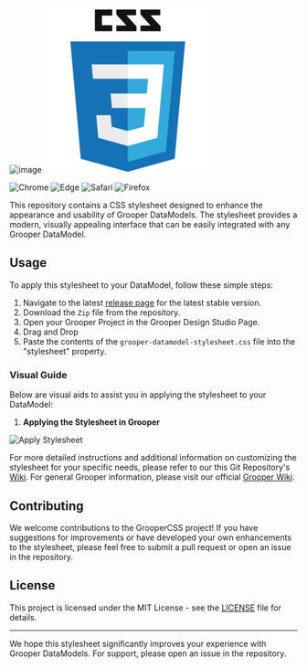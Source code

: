 ![image](https://github.com/StevenRotelli/GrooperCSS/assets/95944145/4f8e7e7e-844f-473c-998a-3d51e487f8ea) ![image](https://raw.githubusercontent.com/github/explore/80688e429a7d4ef2fca1e82350fe8e3517d3494d/topics/css/css.png)

![Chrome](https://img.shields.io/badge/Chrome-compatible-green.svg)
![Edge](https://img.shields.io/badge/Edge-compatible-green.svg)
![Safari](https://img.shields.io/badge/Safari-issue-red.svg)
![Firefox](https://img.shields.io/badge/Firefox-compatible-green.svg)


This repository contains a CSS stylesheet designed to enhance the appearance and usability of Grooper DataModels. The stylesheet provides a modern, visually appealing interface that can be easily integrated with any Grooper DataModel.

## Usage

To apply this stylesheet to your DataModel, follow these simple steps:

1. Navigate to the latest [release page](https://github.com/StevenRotelli/GrooperCSS/releases/latest) for the latest stable version.
2. Download the `Zip` file from the repository.
3. Open your Grooper Project in the Grooper Design Studio Page.
4. Drag and Drop
5. Paste the contents of the `grooper-datamodel-stylesheet.css` file into the "stylesheet" property.
   
### Visual Guide

Below are visual aids to assist you in applying the stylesheet to your DataModel:


1. **Applying the Stylesheet in Grooper**

![Apply Stylesheet](https://github.com/StevenRotelli/GrooperCSS/assets/95944145/a68d0698-54cb-493c-a6d8-9b8069b9e845)

For more detailed instructions and additional information on customizing the stylesheet for your specific needs, please refer to our this Git Repository's [Wiki](https://github.com/StevenRotelli/GrooperCSS/wiki). For general Grooper information, please visit our official [Grooper Wiki](https://wiki.grooper.com/).

## Contributing

We welcome contributions to the GrooperCSS project! If you have suggestions for improvements or have developed your own enhancements to the stylesheet, please feel free to submit a pull request or open an issue in the repository.

## License

This project is licensed under the MIT License - see the [LICENSE](https://github.com/StevenRotelli/GrooperCSS/blob/main/LICENSE) file for details.

---

We hope this stylesheet significantly improves your experience with Grooper DataModels. For support, please open an issue in the repository.
